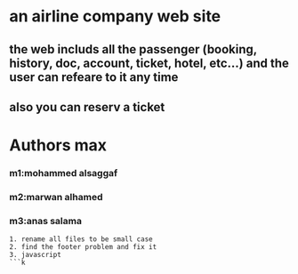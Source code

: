 # an airline company web site 

## the web includs all the passenger (booking, history, doc, account, ticket, hotel, etc...) and the user can refeare to it any time 
## also you can reserv a ticket

# Authors max
### m1:mohammed alsaggaf   
### m2:marwan alhamed
### m3:anas salama


```
1. rename all files to be small case
2. find the footer problem and fix it
3. javascript
```k 